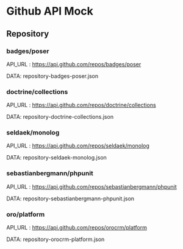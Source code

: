 # Github API Mock

## Repository

### badges/poser

API_URL : https://api.github.com/repos/badges/poser

DATA: repository-badges-poser.json

### doctrine/collections

API_URL : https://api.github.com/repos/doctrine/collections

DATA: repository-doctrine-collections.json

### seldaek/monolog

API_URL : https://api.github.com/repos/seldaek/monolog

DATA: repository-seldaek-monolog.json

### sebastianbergmann/phpunit

API_URL : https://api.github.com/repos/sebastianbergmann/phpunit

DATA: repository-sebastianbergmann-phpunit.json


### oro/platform

API_URL : https://api.github.com/repos/orocrm/platform

DATA: repository-orocrm-platform.json

